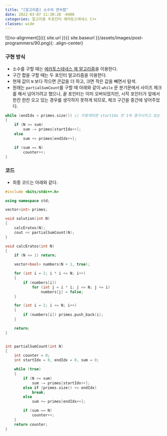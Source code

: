 ```yaml
---
title: "[알고리즘] 소수의 연속합"
date: 2022-03-07 11:30:28 -0400
categories: 알고리즘 두포인터 에라토스테네스 C++
classes: wide
---
```


![[no-alignment]]({{ site.url }}{{ site.baseurl }}/assets/images/post-programmers/90.png){: .align-center}


### 구현 방식

- 소수를 구할 때는 [에라토스테네스 체 알고리즘](https://ko.wikipedia.org/wiki/%EC%97%90%EB%9D%BC%ED%86%A0%EC%8A%A4%ED%85%8C%EB%84%A4%EC%8A%A4%EC%9D%98_%EC%B2%B4)을 이용한다.
- 구간 합을 구할 때는 두 포인터 알고리즘을 이용한다.
- 현재 값이 `N` 보다 작으면 큰값을 더 하고, 크면 작은 값을 빼면서 탐색.
- 원래는 `partialSumCount`를 구할 때 아래와 같이 `while` 문 분기문에서 사이즈 체크를 해서 넘어가려고 했으나, 끝 포인터는 이미 오버되었지만, 시작 포인터가 앞에서 한칸 한칸 오고 있는 경우를 생각하지 못하게 되므로, 체크 구간을 중간에 넣어주었다.

```cpp
while (endIdx < primes.size()) // 이렇게되면 startIdx 만 1씩 증가시키고 있는 경우는 탐색 불가
{
	if (N <= sum)
		sum -= primes[startIdx++];
	else
		sum += primes[endIdx++];

	if (sum == N)
		counter++;
}
```


### 코드

- 최종 코드는 아래와 같다.

```cpp
#include <bits/stdc++.h>

using namespace std;

vector<int> primes;

void solution(int N) 
{
	calcEratos(N);
	cout << partialSumCount(N);
}

void calcEratos(int N)
{
	if (N <= 1) return;

	vector<bool> numbers(N + 1, true);

	for (int i = 2; i * i <= N; i++)
	{
		if (numbers[i])
			for (int j = i * i; j <= N; j += i)
				numbers[j] = false;
	}

	for (int i = 2; i <= N; i++)
	{
		if (numbers[i]) primes.push_back(i);
	}

	return;
}


int partialSumCount(int N)
{
	int counter = 0;
	int startIdx = 0, endIdx = 0, sum = 0;

	while (true)
	{
		if (N <= sum)
			sum -= primes[startIdx++];
		else if (primes.size() <= endIdx)
			break;
		else
			sum += primes[endIdx++];

		if (sum == N)
			counter++;
	}
	return counter;
}

```